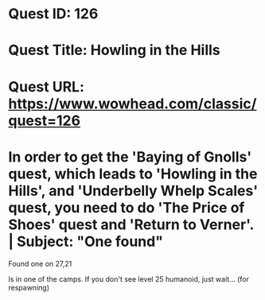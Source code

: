 # Quest ID: 126
# Quest Title: Howling in the Hills
# Quest URL: https://www.wowhead.com/classic/quest=126
# In order to get the 'Baying of Gnolls' quest, which leads to 'Howling in the Hills', and 'Underbelly Whelp Scales' quest, you need to do 'The Price of Shoes' quest and 'Return to Verner'. | Subject: "One found"
Found one on 27,21

Is in one of the camps.
If you don't see level 25 humanoid, just wait... (for respawning)